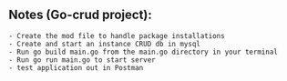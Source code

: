 ## Notes (Go-crud project):

    - Create the mod file to handle package installations
    - Create and start an instance CRUD db in mysql
    - Run go build main.go from the main.go directory in your terminal
    - Run go run main.go to start server
    - test application out in Postman
